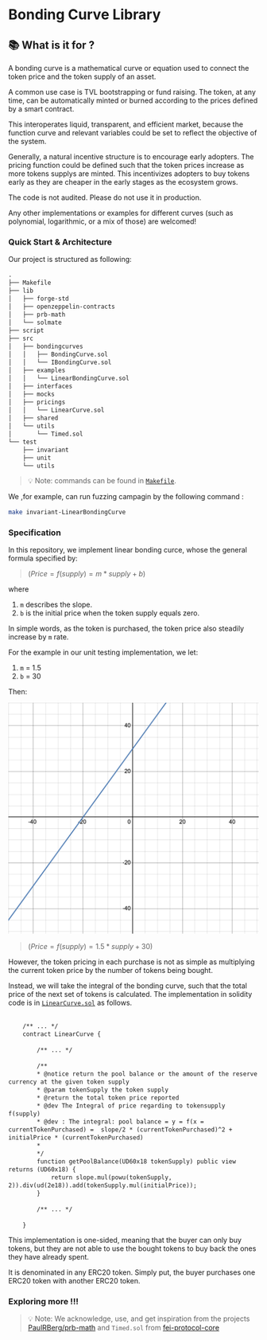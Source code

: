 <h1> Bonding Curve Library</h1>


## 📚 What is it for ?

A bonding curve is a mathematical curve or equation used to connect the token price and the token supply of an asset. 

A common use case is TVL bootstrapping or fund raising. The token, at any time, can be automatically minted or burned according to the prices defined by a smart contract.

This interoperates liquid, transparent, and efficient market, because the function curve and relevant variables could be set to reflect the objective of the system.

Generally, a natural incentive structure is to encourage early adopters. The pricing function could be defined such that the token prices increase as more tokens supplys are minted. This incentivizes adopters to buy tokens early as they are cheaper in the early stages as the ecosystem grows.

The code is not audited. Please do not use it in production.

Any other implementations or examples for different curves (such as polynomial, logarithmic, or a mix of those) are welcomed!

### Quick Start & Architecture

Our project is structured as following:

```
.
├── Makefile
├── lib
│   ├── forge-std
│   ├── openzeppelin-contracts
│   ├── prb-math
│   └── solmate
├── script
├── src
│   ├── bondingcurves
│   │   ├── BondingCurve.sol
│   │   └── IBondingCurve.sol
│   ├── examples
│   │   └── LinearBondingCurve.sol
│   ├── interfaces
│   ├── mocks
│   ├── pricings
│   │   └── LinearCurve.sol
│   ├── shared
│   └── utils
│       └── Timed.sol
└── test
    ├── invariant
    ├── unit
    └── utils
```


> 💡 Note: commands can be found in [ `Makefile`](https://github.com/Ratimon/bonding-curves/blob/master/Makefile).

We ,for example, can run fuzzing campagin by the following command :

```sh
make invariant-LinearBondingCurve
```


### Specification

In this repository, we implement linear bonding curce, whose the general formula specified by:

> $( Price = f(supply) = m * supply + b)$

where 
1. `m` describes the slope.
2. `b` is the initial price when the token supply equals zero.

In simple words, as the token is purchased, the token price also steadily increase by `m` rate.

For the example in our unit testing implementation, we let:

1. `m` = 1.5 
2. `b` = 30

Then:

![Linear Curve](https://github.com/Ratimon/bonding-curves/blob/master/docs/LinearCurve.png)

> $( Price = f(supply) = 1.5 * supply + 30)$

However, the token pricing in each purchase is not as simple as multiplying the current token price by the number of tokens being bought.

Instead, we will take the integral of the bonding curve, such that the total price of the next set of tokens is calculated. The implementation in solidity code is in [ `LinearCurve.sol`](https://github.com/Ratimon/bonding-curves/blob/master/src/pricings/LinearCurve.sol) as follows.

```solidity

    /** ... */
    contract LinearCurve {

        /** ... */

        /**
        * @notice return the pool balance or the amount of the reserve currency at the given token supply
        * @param tokenSupply the token supply
        * @return the total token price reported
        * @dev The Integral of price regarding to tokensupply f(supply)
        * @dev : The integral: pool balance = y = f(x = currentTokenPurchased) =  slope/2 * (currentTokenPurchased)^2 + initialPrice * (currentTokenPurchased)
        *
        */
        function getPoolBalance(UD60x18 tokenSupply) public view returns (UD60x18) {
            return slope.mul(powu(tokenSupply, 2)).div(ud(2e18)).add(tokenSupply.mul(initialPrice));
        }

        /** ... */
    
    }

```

This implementation is one-sided, meaning that the buyer can only buy tokens, but they are not able to use the bought tokens to buy back the ones they have already spent.

It is denominated in any ERC20 token. Simply put, the buyer purchases one ERC20 token with another ERC20 token.


### Exploring more !!!

> 💡 Note: We acknowledge, use, and get inspiration from the projects [PaulRBerg/prb-math](https://github.com/PaulRBerg/prb-math) and `Timed.sol` from [fei-protocol-core](https://github.com/fei-protocol/fei-protocol-core/blob/develop/contracts/utils/Timed.sol)